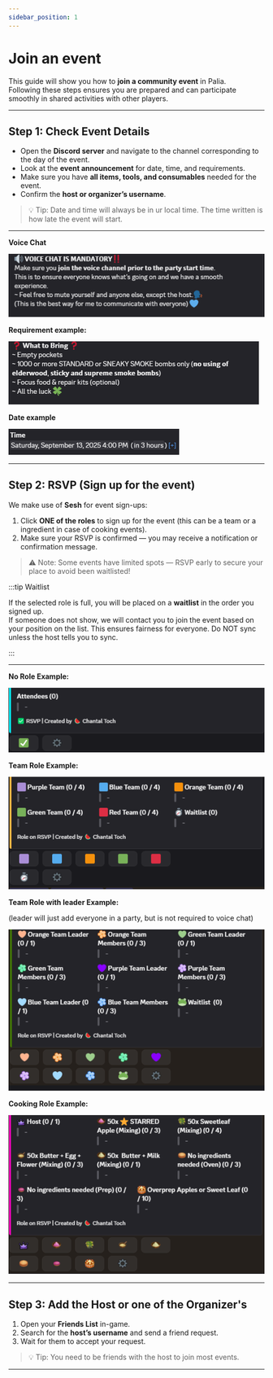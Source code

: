 ```yaml
---
sidebar_position: 1
---
```


# Join an event

This guide will show you how to **join a community event** in Palia.  
Following these steps ensures you are prepared and can participate smoothly in shared activities with other players.

---

## Step 1: Check Event Details

- Open the **Discord server** and navigate to the channel corresponding to the day of the event.  
- Look at the **event announcement** for date, time, and requirements.  
- Make sure you have **all items, tools, and consumables** needed for the event.  
- Confirm the **host or organizer’s username**.

> 💡 Tip: Date and time will always be in ur local time. The time written is how late the event will start.

---

**Voice Chat**

![Voice Chat](./img/rsvp_mic.png) 

**Requirement example:**

![Requirement Example](./img/rsvp_requirements.png) 

**Date example**

![Date example](./img/rsvp_time.png) 

---

## Step 2: RSVP (Sign up for the event)

We make use of **Sesh** for event sign-ups:  

1. Click **ONE of the roles** to sign up for the event (this can be a team or a ingredient in case of cooking events).  
2. Make sure your RSVP is confirmed — you may receive a notification or confirmation message.  

> ⚠️ Note: Some events have limited spots — RSVP early to secure your place to avoid been waitlisted!

:::tip Waitlist

If the selected role is full, you will be placed on a **waitlist** in the order you signed up.  
If someone does not show, we will contact you to join the event based on your position on the list. This ensures fairness for everyone. 
Do NOT sync unless the host tells you to sync.

:::

---
**No Role Example:**

![No Role Example](./img/rsvp_signup.png) 

**Team Role Example:**

![Team Role Example](./img/rsvp_teams.png) 

**Team Role with leader Example:**

(leader will just add everyone in a party, but is not required to voice chat)

![Date example](./img/rsvp_teams2.png) 

**Cooking Role Example:**

![Cooking Role Example](./img/rsvp_cooking.png) 

---


## Step 3: Add the Host or one of the Organizer's

1. Open your **Friends List** in-game.  
2. Search for the **host’s username** and send a friend request.  
3. Wait for them to accept your request.  

> 💡 Tip: You need to be friends with the host to join most events.

---

